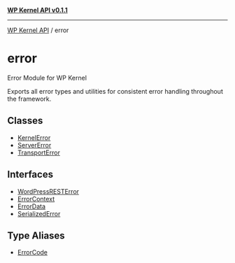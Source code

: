 [**WP Kernel API v0.1.1**](../README.md)

---

[WP Kernel API](../README.md) / error

# error

Error Module for WP Kernel

Exports all error types and utilities for consistent error handling throughout the framework.

## Classes

- [KernelError](classes/KernelError.md)
- [ServerError](classes/ServerError.md)
- [TransportError](classes/TransportError.md)

## Interfaces

- [WordPressRESTError](interfaces/WordPressRESTError.md)
- [ErrorContext](interfaces/ErrorContext.md)
- [ErrorData](interfaces/ErrorData.md)
- [SerializedError](interfaces/SerializedError.md)

## Type Aliases

- [ErrorCode](type-aliases/ErrorCode.md)
